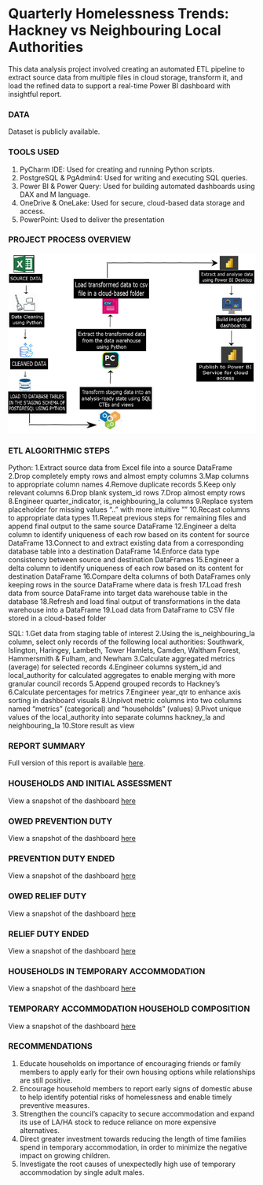 # Quarterly Homelessness Trends: Hackney vs Neighbouring Local Authorities
This data analysis project involved creating an automated ETL pipeline to extract source data from multiple files in cloud storage, transform it, and load the refined data to support a real-time Power BI dashboard with insightful report.
### DATA
Dataset is publicly available.

### TOOLS USED
1. PyCharm IDE: Used for creating and running Python scripts.
2. PostgreSQL & PgAdmin4: Used for writing and executing SQL queries.
3. Power BI & Power Query: Used for building automated dashboards using DAX and M language.
4. OneDrive & OneLake: Used for secure, cloud-based data storage and access.
5. PowerPoint: Used to deliver the presentation

### PROJECT PROCESS OVERVIEW
![image](flow_diagram_for_dashboard_project.png)

### ETL ALGORITHMIC STEPS
Python:
1.Extract source data from Excel file into a source DataFrame
2.Drop completely empty rows and almost empty columns
3.Map columns to appropriate column names
4.Remove duplicate records
5.Keep only relevant columns
6.Drop blank system_id rows
7.Drop almost empty rows
8.Engineer quarter_indicator, is_neighbouring_la columns
9.Replace system placeholder for missing values “..” with more intuitive ””
10.Recast columns to appropriate data types
11.Repeat previous steps for remaining files and append final output to the same source DataFrame
12.Engineer a delta column to identify uniqueness of each row based on its content for source DataFrame
13.Connect to and extract existing data from a corresponding database table into a destination DataFrame
14.Enforce data type consistency between source and destination DataFrames
15.Engineer a delta column to identify uniqueness of each row based on its content for destination DataFrame
16.Compare delta columns of both DataFrames only keeping rows in the source DataFrame where data is fresh
17.Load fresh data from source DataFrame into target data warehouse table in the database
18.Refresh and load final output of transformations in the data warehouse into a DataFrame
19.Load data from DataFrame to CSV file stored in a cloud-based folder

SQL:
1.Get data from staging table of interest
2.Using the is_neighbouring_la column, select only records of the following local authorities: Southwark, Islington, Haringey, Lambeth, Tower Hamlets, Camden, Waltham Forest, Hammersmith & Fulham, and Newham
3.Calculate aggregated metrics (average) for selected records
4.Engineer columns system_id and local_authority for calculated aggregates to enable merging with more granular council records
5.Append grouped records to Hackney’s
6.Calculate percentages for metrics
7.Engineer year_qtr to enhance axis sorting in dashboard visuals
8.Unpivot metric columns into two columns named “metrics” (categorical) and “households” (values)
9.Pivot unique values of the local_authority into separate columns hackney_la and neighbouring_la
10.Store result as view


### REPORT SUMMARY
Full version of this report is available [here](https://github.com/Beegie01/Comparing-Homelessness-Trends-in-Hackney-and-Neighbouring-Local-Authorities/blob/main/Hackney%20Quarterly%20Report%20-%20MAR2025.pdf).<br>

### HOUSEHOLDS AND INITIAL ASSESSMENT
View a snapshot of the dashboard [here](https://github.com/Beegie01/Comparing-Homelessness-Trends-in-Hackney-and-Neighbouring-Local-Authorities/blob/main/initial_assessment_report.pdf)

### OWED PREVENTION DUTY
View a snapshot of the dashboard [here](https://github.com/Beegie01/Comparing-Homelessness-Trends-in-Hackney-and-Neighbouring-Local-Authorities/blob/main/prevention_duty_report.pdf)

### PREVENTION DUTY ENDED
View a snapshot of the dashboard [here](https://github.com/Beegie01/Comparing-Homelessness-Trends-in-Hackney-and-Neighbouring-Local-Authorities/blob/main/prevention_duty_ending_report.pdf)

### OWED RELIEF DUTY
View a snapshot of the dashboard [here](https://github.com/Beegie01/Comparing-Homelessness-Trends-in-Hackney-and-Neighbouring-Local-Authorities/blob/main/relief_duty_report.pdf)

### RELIEF DUTY ENDED
View a snapshot of the dashboard [here](https://github.com/Beegie01/Comparing-Homelessness-Trends-in-Hackney-and-Neighbouring-Local-Authorities/blob/main/relief_duty_ending_report.pdf)

### HOUSEHOLDS IN TEMPORARY ACCOMMODATION
View a snapshot of the dashboard [here](https://github.com/Beegie01/Comparing-Homelessness-Trends-in-Hackney-and-Neighbouring-Local-Authorities/blob/main/temp_accommodation_report.pdf)

### TEMPORARY ACCOMMODATION HOUSEHOLD COMPOSITION
View a snapshot of the dashboard [here](https://github.com/Beegie01/Comparing-Homelessness-Trends-in-Hackney-and-Neighbouring-Local-Authorities/blob/main/temp_accommodation_households_report.pdf)

### RECOMMENDATIONS<br>
1. Educate households on importance of encouraging friends or family members to apply early for their own housing options while relationships are still positive.
2. Encourage household members to report early signs of domestic abuse to help identify potential risks of homelessness and enable timely preventive measures.
3. Strengthen the council’s capacity to secure accommodation and expand its use of LA/HA stock to reduce reliance on more expensive alternatives.
4. Direct greater investment towards reducing the length of time families spend in temporary accommodation, in order to minimize the negative impact on growing children.
5. Investigate the root causes of unexpectedly high use of temporary accommodation by  single adult males.
